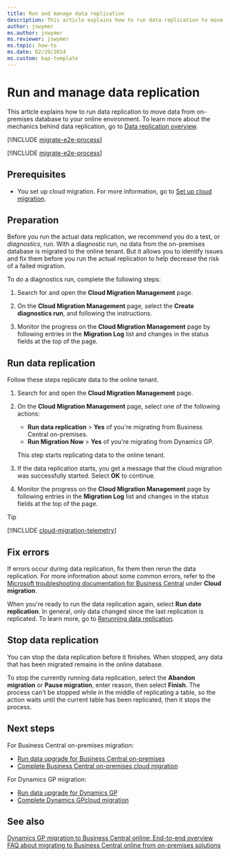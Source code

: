 ```yaml
---
title: Run and manage data replication
description: This article explains how to run data replication to move data from Business Central on-premises database to on line.
author: jswymer
ms.author: jswymer
ms.reviewer: jswymer
ms.topic: how-to 
ms.date: 02/29/2024
ms.custom: bap-template 
---
```


# Run and manage data replication

This article explains how to run data replication to move data from on-premises database to your online environment. To learn more about the mechanics behind data replication, go to [Data replication overview](migration-data-replication.md).

[!INCLUDE [migrate-e2e-process](../developer/includes/migrate-e2e-process.md)]

[!INCLUDE [migrate-e2e-process](../developer/includes/migrate-e2e-process-gp.md)]

## Prerequisites

- You set up cloud migration. For more information, go to [Set up cloud migration](migration-setup.md).

## Preparation

Before you run the actual data replication, we recommend you do a test, or *diagnostics*, run. With a diagnostic run, no data from the on-premises database is migrated to the online tenant. But it allows you to identify issues and fix them before you run the actual replication to help decrease the risk of a failed migration.

To do a diagnostics run, complete the following steps:

1. Search for and open the **Cloud Migration Management** page.

2. On the **Cloud Migration Management** page, select the **Create diagnostics run**, and following the instructions.

3. Monitor the progress on the **Cloud Migration Management** page by following entries in the **Migration Log** list and changes in the status fields at the top of the page.

## Run data replication

Follow these steps replicate data to the online tenant.

<!--This task runs the cloud migration that you set up previously, copying data from your on-premises database to your online environment.-->

1. Search for and open the **Cloud Migration Management** page.
2. On the **Cloud Migration Management** page, select one of the following actions:

   - **Run data replication** > **Yes** of you're migrating from Business Central on-premises.
   - **Run Migration Now** > **Yes** of you're migrating from Dynamics GP.

   This step starts replicating data to the online tenant.
3. If the data replication starts, you get a message that the cloud migration was successfully started. Select **OK** to continue.
4. Monitor the progress on the **Cloud Migration Management** page by following entries in the **Migration Log** list and changes in the status fields at the top of the page.

<!--
   - If data replication succeeds, the **Status** will change to **Completed** and the **Details** will change to **Replication completed successfully.**
   - If data replication fails, the **Status** will change to **Failed** and the **Details** will change to **Replication completed with failed tables.**-->
<!--## Track progress and migration status

The **Cloud Migration Management** page gives you access to details about the data replication.-->

   > [!TIP]
   > [!INCLUDE [cloud-migration-telemetry](../developer/includes/cloud-migration-telemetry.md)]

## Fix errors

If errors occur during data replication, fix them then rerun the data replication. For more information about some common errors, refer to the [Microsoft troubleshooting documentation for Business Central](/troubleshoot/dynamics-365/business-central/welcome-business-central) under **Cloud migration**.

When you're ready to run the data replication again, select **Run date replication**. In general, only data changed since the last replication is replicated. To learn more, go to [Rerunning data replication](migration-data-replication.md#rerunning-data-replication).

## Stop data replication

You can stop the data replication before it finishes. When stopped, any data that has been migrated remains in the online database.  

To stop the currently running data replication, select the **Abandon migration** or **Pause migration**, enter reason, then select **Finish**.  The process can't be stopped while in the middle of replicating a table, so the action waits until the current table has been replicated, then it stops the process.

## Next steps

For Business Central on-premises migration:

- [Run data upgrade for Business Central on-premises](migration-data-upgrade.md)
- [Complete  Business Central on-premises cloud migration](migration-finish.md)  

For Dynamics GP migration:

- [Run data upgrade for Dynamics GP](migration-data-upgrade-gp.md)
- [Complete Dynamics GPcloud migration](migration-finish-gp.md)

## See also

[Dynamics GP migration to Business Central online: End-to-end overview](migrate-gp-overview.md)  
[FAQ about migrating to Business Central online from on-premises solutions](faq-migrate-data.md)  